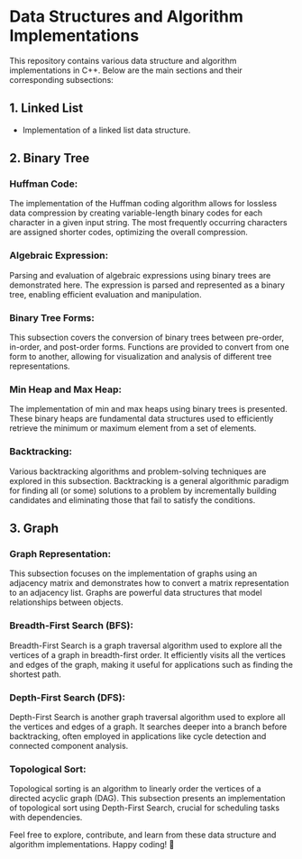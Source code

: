 # Data Structures and Algorithm Implementations

This repository contains various data structure and algorithm implementations in C++. Below are the main sections and their corresponding subsections:


## 1. Linked List

- Implementation of a linked list data structure.
  

## 2. Binary Tree

### Huffman Code:

The implementation of the Huffman coding algorithm allows for lossless data compression by creating variable-length binary codes for each character in a given input string. The most frequently occurring characters are assigned shorter codes, optimizing the overall compression.

### Algebraic Expression:

Parsing and evaluation of algebraic expressions using binary trees are demonstrated here. The expression is parsed and represented as a binary tree, enabling efficient evaluation and manipulation.

### Binary Tree Forms:

This subsection covers the conversion of binary trees between pre-order, in-order, and post-order forms. Functions are provided to convert from one form to another, allowing for visualization and analysis of different tree representations.

### Min Heap and Max Heap:

The implementation of min and max heaps using binary trees is presented. These binary heaps are fundamental data structures used to efficiently retrieve the minimum or maximum element from a set of elements.

### Backtracking:

Various backtracking algorithms and problem-solving techniques are explored in this subsection. Backtracking is a general algorithmic paradigm for finding all (or some) solutions to a problem by incrementally building candidates and eliminating those that fail to satisfy the conditions.


## 3. Graph

### Graph Representation:

This subsection focuses on the implementation of graphs using an adjacency matrix and demonstrates how to convert a matrix representation to an adjacency list. Graphs are powerful data structures that model relationships between objects.

### Breadth-First Search (BFS):

Breadth-First Search is a graph traversal algorithm used to explore all the vertices of a graph in breadth-first order. It efficiently visits all the vertices and edges of the graph, making it useful for applications such as finding the shortest path.

### Depth-First Search (DFS):

Depth-First Search is another graph traversal algorithm used to explore all the vertices and edges of a graph. It searches deeper into a branch before backtracking, often employed in applications like cycle detection and connected component analysis.

### Topological Sort:

Topological sorting is an algorithm to linearly order the vertices of a directed acyclic graph (DAG). This subsection presents an implementation of topological sort using Depth-First Search, crucial for scheduling tasks with dependencies.


Feel free to explore, contribute, and learn from these data structure and algorithm implementations. Happy coding! 🚀
